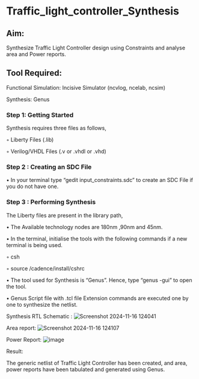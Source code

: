 # Traffic_light_controller_Synthesis

## Aim:

Synthesize Traffic Light Controller design using Constraints and analyse area and Power reports.

## Tool Required:

Functional Simulation: Incisive Simulator (ncvlog, ncelab, ncsim)

Synthesis: Genus

### Step 1: Getting Started

Synthesis requires three files as follows,

◦ Liberty Files (.lib)

◦ Verilog/VHDL Files (.v or .vhdl or .vhd)

### Step 2 : Creating an SDC File

•	In your terminal type “gedit input_constraints.sdc” to create an SDC File if you do not have one.

### Step 3 : Performing Synthesis

The Liberty files are present in the library path,

• The Available technology nodes are 180nm ,90nm and 45nm.

• In the terminal, initialise the tools with the following commands if a new terminal is being used.

◦ csh

◦ source /cadence/install/cshrc

• The tool used for Synthesis is “Genus”. Hence, type “genus -gui” to open the tool.

• Genus Script file with .tcl file Extension commands are executed one by one to synthesize the netlist.

Synthesis RTL Schematic :
![Screenshot 2024-11-16 124041](https://github.com/user-attachments/assets/1c03b3dd-55f3-4061-a764-8b39b81ffa2e)

Area report:
![Screenshot 2024-11-16 124107](https://github.com/user-attachments/assets/52d59779-690d-4ec1-8b0b-2ec207e9bb4c)

Power Report:
![image](https://github.com/user-attachments/assets/548119a8-247a-4dbd-8920-f889bcf38ab7)

Result:

The generic netlist of Traffic Light Controller has been created, and area, power reports have been tabulated and generated using Genus.
